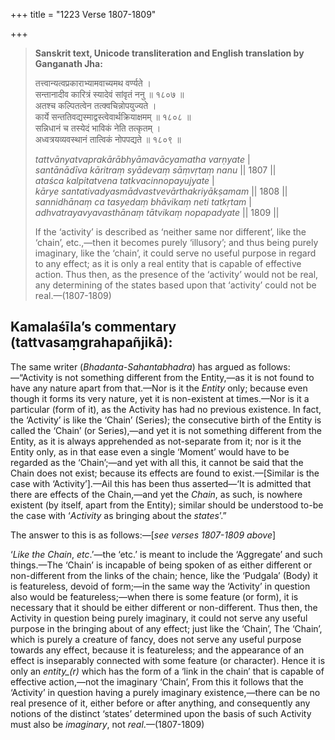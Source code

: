 +++
title = "1223 Verse 1807-1809"

+++
> **Sanskrit text, Unicode transliteration and English translation by Ganganath Jha:** 
>
> तत्त्वान्यत्वप्रकाराभ्यामवाच्यमथ वर्ण्यते ।  
> सन्तानादीव कारित्रं स्यादेवं सांवृतं ननु ॥ १८०७ ॥  
> अतश्च कल्पितत्वेन तत्क्वचिन्नोपयुज्यते ।  
> कार्ये सन्ततिवद्यस्माद्वस्त्वेवार्थक्रियाक्षमम् ॥ १८०८ ॥  
> सन्निधानं च तस्येदं भाविकं नेति तत्कृतम् ।  
> अध्वत्रयव्यवस्थानं तात्विकं नोपपद्यते ॥ १८०९ ॥ 
>
> *tattvānyatvaprakārābhyāmavācyamatha varṇyate* \|  
> *santānādīva kāritraṃ syādevaṃ sāṃvṛtaṃ nanu* \|\| 1807 \|\|  
> *ataśca kalpitatvena tatkvacinnopayujyate* \|  
> *kārye santativadyasmādvastvevārthakriyākṣamam* \|\| 1808 \|\|  
> *sannidhānaṃ ca tasyedaṃ bhāvikaṃ neti tatkṛtam* \|  
> *adhvatrayavyavasthānaṃ tātvikaṃ nopapadyate* \|\| 1809 \|\| 
>
> If the ‘activity’ is described as ‘neither same nor different’, like the ‘chain’, etc.,—then it becomes purely ‘illusory’; and thus being purely imaginary, like the ‘chain’, it could serve no useful purpose in regard to any effect; as it is only a real entity that is capable of effective action. Thus then, as the presence of the ‘activity’ would not be real, any determining of the states based upon that ‘activity’ could not be real.—(1807-1809)



## Kamalaśīla’s commentary (tattvasaṃgrahapañjikā):

The same writer (*Bhadanta-Sahantabhadra*) has argued as follows:—“Activity is not something different from the Entity,—as it is not found to have any nature apart from that.—Nor is it the *Entity* only; because even though it forms its very nature, yet it is non-existent at times.—Nor is it a particular (form of it), as the Activity has had no previous existence. In fact, the ‘Activity’ is like the ‘Chain’ (Series); the consecutive birth of the Entity is called the ‘Chain’ (or Series),—and yet it is not something different from the Entity, as it is always apprehended as not-separate from it; nor is it the Entity only, as in that ease even a single ‘Moment’ would have to be regarded as the ‘Chain’;—and yet with all this, it cannot be said that the Chain does not exist; because its effects are found to exist.—[Similar is the case with ‘Activity’].—Ail this has been thus asserted—‘It is admitted that there are effects of the Chain,—and yet the *Chain*, as such, is nowhere existent (by itself, apart from the Entity); similar should be understood to-be the case with ‘*Activity* as bringing about the *states*’.”

The answer to this is as follows:—[*see verses 1807-1809 above*]

‘*Like the Chain*, *etc*.’—the ‘etc.’ is meant to include the ‘Aggregate’ and such things.—The ‘Chain’ is incapable of being spoken of as either different or non-different from the links of the chain; hence, like the ‘Pudgala’ (Body) it is featureless, devoid of form;—in the same way the ‘Activity’ in question also would be featureless;—when there is some feature (or form), it is necessary that it should be either different or non-different. Thus then, the Activity in question being purely imaginary, it could not serve any useful purpose in the bringing about of any effect; just like the ‘Chain’, The ‘Chain’, which is purely a creature of fancy, does not serve any useful purpose towards any effect, because it is featureless; and the appearance of an effect is inseparably connected with some feature (or character). Hence it is only an *entity_(r)* which has the form of a ‘link in the chain’ that is capable of effective action,—not the imaginary ‘Chain’, From this it follows that the ‘Activity’ in question having a purely imaginary existence,—there can be no real presence of it, either before or after anything, and consequently any notions of the distinct ‘states’ determined upon the basis of such Activity must also be *imaginary*, not *real*.—(1807-1809)



